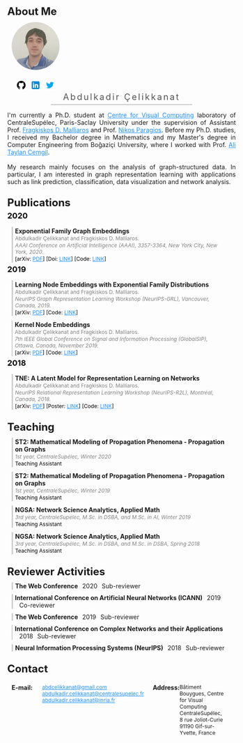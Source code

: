 <style>
body {
font-size:14px;
}
a, a:visited {
color:dodgerblue;
}


.aboutme {
display:block;
width:100%;
float:left;
}
.inside-block {
float:left;
display:inline-block;
}

.section-title {
    float: left;
    width: 100%;
    font-size: 24px;
    font-weight: bold;
    padding: 0px 0px 0px 0px;
}

.article-year {
    float: left;
    width: 100%;
    font-size: 18px;
    padding: 5px 0px 5px 0px;
    margin: 0px;
    color: black;
    font-weight: bold;
}

.article-block, .course-block, .review-block, .contact-block {
display:inline-block; 
display: flex; 
width:100%; 
float:left;
margin: 10px 0px 0px 0px;
padding:0px;
}

.article-left-bar, .course-left-bar, .review-left-bar {
float:left;
display:inline-block; 
width: 3px; 
height:auto; 
background-color: #ccc;
margin-left:10px;
}
.article-inline-title, .course-inline-title {
font-weight: bold; 
margin:1px 0px 1px 0px;
padding: 0px;
}
.article-inline-authors {
color: gray;
font-size:12px;
margin:1px 0px 1px 0px;
}
.article-inline-conference, .course-inline-details {
color: gray; 
font-style: italic;
font-size:12px;
margin:1px 0px 1px 0px;
}
.article-inline-reference, .course-inline-role {
color: black; 
font-size:12px;
margin:1px 0px 1px 0px;
}
.review-inline-title {
font-weight: bold; 
float:left;
}
.review-inline-year {
float:left;
margin-left:10px;
}
.review-inline-role {
float:left;
margin-left:10px;
}

.contact-subblock {
display:flex;
  width: 100%;
  padding: 10px;
}

.contact-title {
width:70px;
font-weight:bold;
float:left;
}
.contact-info {
float:left;
font-size: 12px;
}

</style>
<script src="https://ajax.googleapis.com/ajax/libs/jquery/3.4.1/jquery.min.js"></script>
<script>
$(document).ready(function(){
    $(".article-block").hover(function(){
        $(this).css("background-color", "#fafafa");
        $(this).find(".article-left-bar").css("background-color", "dodgerblue");
    }, function(){
        $(this).css("background-color", "white");
        $(this).find(".article-left-bar").css("background-color", "#ccc");
    });
    
    
    $(".course-block").hover(function(){
        $(this).css("background-color", "#fafafa");
        $(this).find(".course-left-bar").css("background-color", "forestgreen");
    }, function(){
        $(this).css("background-color", "white");
        $(this).find(".course-left-bar").css("background-color", "#ccc");
    });
    
        $(".review-block").hover(function(){
        $(this).css("background-color", "#fafafa");
        $(this).find(".review-left-bar").css("background-color", "darkred");
    }, function(){
        $(this).css("background-color", "white");
        $(this).find(".review-left-bar").css("background-color", "#ccc");
    });
});
</script>


<div class="section-title">About Me</div>

<div class="aboutme">
<div class="inside-block" style="width: 150px">
<img src="assets/abdulkadir.jpg" style=" width: 110px; height: 110px; border-radius: 50%; margin: 10px; object-fit: cover; object-position: center right;">
<div style="margin-top: 10px; display: block; padding-left: 15px;">
<a href="https://github.com/abdcelikkanat/"><img src="assets/icons/icons8-github-48.png" style="height:24px; width:24px; margin-left: 5px;"></a>
<a href="https://www.linkedin.com/in/abdulkadir-%C3%A7elikkanat-65a759104/"><img src="assets/icons/icons8-linkedin-48.png" style="height:24px; width:24px; margin-left: 5px;"></a>
<a href="https://twitter.com/abdcelikkanat"><img src="assets/icons/icons8-twitter-48.png" style="height:24px; width:24px; margin-left: 5px;"></a>
</div>
</div>
<div class="inside-block" style="width: 525px; text-align: center; margin-bottom: 0px; font-size: 20px; letter-spacing: 3px; color:#555;">Abdulkadir Çelikkanat‬</div>
<div class="inside-block" style="width: 325px; background-color: #999999; height: 1px; margin: 5px auto 15px 100px;"></div>
<div class="inside-block" style="width: 525px; text-align: justify;">
I'm currently a Ph.D. student at <a href="http://cvn.centralesupelec.fr/">Centre for Visual Computing</a> laboratory of CentraleSupélec, Paris-Saclay University under the supervision of Assistant Prof. <a href="http://fragkiskos.me/">Fragkiskos D. Malliaros</a> and Prof. <a href="http://vision.mas.ecp.fr/personal.html">Nikos Paragios</a>. Before my Ph.D. studies, I received my Bachelor degree in Mathematics and my Master's degree in Computer Engineering from Boğaziçi University, where I worked with Prof. <a href="https://www.cmpe.boun.edu.tr/~cemgil/">Ali Taylan Cemgil</a>. 
<br><br>
My research mainly focuses on the analysis of graph-structured data. In particular, I am interested in graph representation learning with applications such as link prediction, classification, data visualization and network analysis. 
</div>
</div>





<div class="section-title" style="margin-top: 25px;">Publications</div>

<div class="article-year">2020</div>

<div class="article-block">
    <div class="article-left-bar"></div>
    <div style="float:left; display:inline-block; padding-left: 5px">
        <div class="article-inline-title">Exponential Family Graph Embeddings</div>
        <div class="article-inline-authors">Abdulkadir Çelikkanat and Fragkiskos D. Malliaros.</div>
        <div class="article-inline-conference">AAAI Conference on Artificial Intelligence (AAAI), 3357-3364, New York City, New York, 2020. </div>
        <div class="article-inline-reference">[arXiv: <a href="https://arxiv.org/abs/1911.09007">PDF</a>] [Doi: <a href="https://doi.org/10.1609/aaai.v34i04.5737">LINK</a>] [Code: <a href="https://abdcelikkanat.github.io/projects/EFGE/">LINK</a>]</div>
    </div>
</div>

<div class="article-year">2019</div>

<div class="article-block">
    <div class="article-left-bar"></div>
    <div style="float:left; display:inline-block; padding-left: 5px">
        <div class="article-inline-title">Learning Node Embeddings with Exponential Family Distributions</div>
        <div class="article-inline-authors">Abdulkadir Çelikkanat and Fragkiskos D. Malliaros.</div>
        <div class="article-inline-conference">NeurIPS Graph Representation Learning Workshop (NeurIPS-GRL), Vancouver, Canada, 2019.</div>
        <div class="article-inline-reference">[arXiv: <a href="https://arxiv.org/abs/1911.09007">PDF</a>] [Code: <a href="https://abdcelikkanat.github.io/projects/EFGE/">LINK</a>]</div>
    </div>
</div>

<div class="article-block">
    <div class="article-left-bar"></div>
    <div style="float:left; display:inline-block; padding-left: 5px">
        <div class="article-inline-title">Kernel Node Embeddings</div>
        <div class="article-inline-authors">Abdulkadir Çelikkanat and Fragkiskos D. Malliaros.</div>
        <div class="article-inline-conference">7th IEEE Global Conference on Signal and Information Processing (GlobalSIP), Ottawa, Canada, November 2019.</div>
        <div class="article-inline-reference">[arXiv: <a href="http://fragkiskos.me/papers/kernelNE_GlobalSIP_2019.pdf">PDF</a>] [Code: <a href="https://abdcelikkanat.github.io/projects/kernelNE/">LINK</a>]</div>
    </div>
</div>

<div class="article-year">2018</div>

<div class="article-block">
    <div class="article-left-bar"></div>
    <div style="float:left; display:inline-block; padding-left: 5px">
        <div class="article-inline-title">TNE: A Latent Model for Representation Learning on Networks</div>
        <div class="article-inline-authors">Abdulkadir Çelikkanat and Fragkiskos D. Malliaros.</div>
        <div class="article-inline-conference">NeurIPS Relational Representation Learning Workshop (NeurIPS-R2L), Montréal, Canada, 2018.</div>
        <div class="article-inline-reference">[arXiv: <a href="hhttp://fragkiskos.me/papers/TNE_NeurIPS_R2L_2018.pdf">PDF</a>] [Poster: <a href="http://fragkiskos.me/papers/TNE_Poster_R2L_NeurIPS_2018.pdf">LINK</a>] [Code: <a href="https://abdcelikkanat.github.io/projects/TNE/">LINK</a>]</div>
    </div>
</div>


<br><br>

<div class="section-title" style="margin-top: 25px;">Teaching</div>

<div class="course-block">
    <div class="course-left-bar"></div>
    <div style="float: left; display: inline-block; padding-left: 5px">
        <div class="course-inline-title">ST2: Mathematical Modeling of Propagation Phenomena - Propagation on Graphs</div>
        <div class="course-inline-details">1st year, CentraleSupélec, Winter 2020</div>
        <div class="course-inline-role">Teaching Assistant</div>
    </div>
</div>

<div class="course-block">
    <div class="course-left-bar"></div>
    <div style="float: left; display: inline-block; padding-left: 5px">
        <div class="course-inline-title">ST2: Mathematical Modeling of Propagation Phenomena - Propagation on Graphs</div>
        <div class="course-inline-details">1st year, CentraleSupélec, Winter 2019</div>
        <div class="course-inline-role">Teaching Assistant</div>
    </div>
</div>

<div class="course-block">
    <div class="course-left-bar"></div>
    <div style="float: left; display: inline-block; padding-left: 5px">
        <div class="course-inline-title">NGSA: Network Science Analytics, Applied Math</div>
        <div class="course-inline-details">3rd year, CentraleSupélec, M.Sc. in DSBA, and M.Sc. in AI, Winter 2019</div>
        <div class="course-inline-role">Teaching Assistant</div>
    </div>
</div>

<div class="course-block">
    <div class="course-left-bar"></div>
    <div style="float: left; display: inline-block; padding-left: 5px">
        <div class="course-inline-title">NGSA: Network Science Analytics, Applied Math</div>
        <div class="course-inline-details">3rd year, CentraleSupélec, M.Sc. in DSBA, and M.Sc. in DSBA, Spring 2018</div>
        <div class="course-inline-role">Teaching Assistant</div>
    </div>
</div>

<div class="section-title" style="margin-top: 25px;">Reviewer Activities</div>

<div class="review-block">
    <div class="review-left-bar"></div>
    <div style="float: left; display: inline-block; padding-left: 5px">
        <div class="review-inline-title">The Web Conference</div>
        <div class="review-inline-year">2020</div>
        <div class="review-inline-role">Sub-reviewer</div>
    </div>
</div>

<div class="review-block">
    <div class="review-left-bar"></div>
    <div style="float: left; display: inline-block; padding-left: 5px">
        <div class="review-inline-title">International Conference on Artificial Neural Networks (ICANN)</div>
        <div class="review-inline-year">2019</div>
        <div class="review-inline-role">Co-reviewer</div>
    </div>
</div>

<div class="review-block">
    <div class="review-left-bar"></div>
    <div style="float: left; display: inline-block; padding-left: 5px">
        <div class="review-inline-title">The Web Conference</div>
        <div class="review-inline-year">2019</div>
        <div class="review-inline-role">Sub-reviewer</div>
    </div>
</div>

<div class="review-block">
    <div class="review-left-bar"></div>
    <div style="float: left; display: inline-block; padding-left: 5px">
        <div class="review-inline-title">International Conference on Complex Networks and their Applications</div>
        <div class="review-inline-year">2018</div>
        <div class="review-inline-role">Sub-reviewer</div>
    </div>
</div>

<div class="review-block">
    <div class="review-left-bar"></div>
    <div style="float: left; display: inline-block; padding-left: 5px">
        <div class="review-inline-title">Neural Information Processing Systems (NeurIPS)</div>
        <div class="review-inline-year">2018</div>
        <div class="review-inline-role">Sub-reviewer</div>
    </div>
</div>

<div class="section-title" style="margin-top: 25px;">Contact</div>
<div class="contact-block">
    <div class="contact-subblock">
        <div class="contact-title">E-mail:</div>
        <div class="contact-info"><a href="mailto:abdcelikkanat@gmail.com">abdcelikkanat@gmail.com</a><br><a href="mailto:abdulkadir.celikkanat@centralesupelec.fr">abdulkadir.celikkanat@centralesupelec.fr</a><br><a href="mailto:abdulkadir.celikkanat@centralesupelec.fr">abdulkadir.celikkanat@inria.fr</a></div>
    </div>
    <div class="contact-subblock">
        <div class="contact-title">Address:</div>
        <div class="contact-info">Bâtiment Bouygues, Centre for Visual Computing<br>CentraleSupélec, 8 rue Joliot-Curie<br>91190 Gif-sur-Yvette, France</div>
    </div>
</div>
